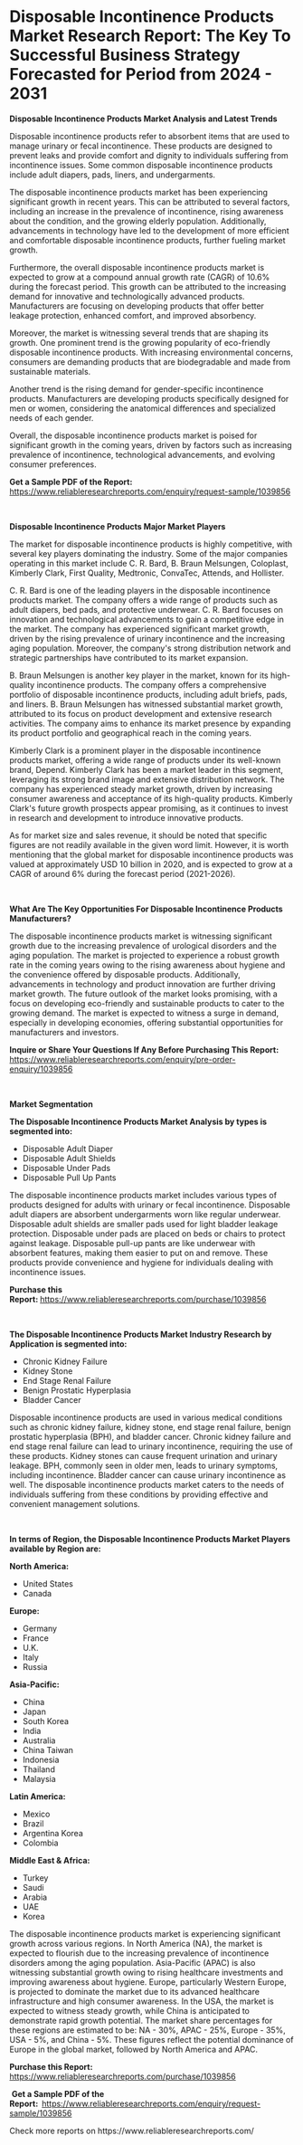 <p><h1>Disposable Incontinence Products Market Research Report: The Key To Successful Business Strategy Forecasted for Period from 2024 - 2031</h1></p><p><strong>Disposable Incontinence Products Market Analysis and Latest Trends</strong></p>
<p><p>Disposable incontinence products refer to absorbent items that are used to manage urinary or fecal incontinence. These products are designed to prevent leaks and provide comfort and dignity to individuals suffering from incontinence issues. Some common disposable incontinence products include adult diapers, pads, liners, and undergarments.</p><p>The disposable incontinence products market has been experiencing significant growth in recent years. This can be attributed to several factors, including an increase in the prevalence of incontinence, rising awareness about the condition, and the growing elderly population. Additionally, advancements in technology have led to the development of more efficient and comfortable disposable incontinence products, further fueling market growth.</p><p>Furthermore, the overall disposable incontinence products market is expected to grow at a compound annual growth rate (CAGR) of 10.6% during the forecast period. This growth can be attributed to the increasing demand for innovative and technologically advanced products. Manufacturers are focusing on developing products that offer better leakage protection, enhanced comfort, and improved absorbency.</p><p>Moreover, the market is witnessing several trends that are shaping its growth. One prominent trend is the growing popularity of eco-friendly disposable incontinence products. With increasing environmental concerns, consumers are demanding products that are biodegradable and made from sustainable materials.</p><p>Another trend is the rising demand for gender-specific incontinence products. Manufacturers are developing products specifically designed for men or women, considering the anatomical differences and specialized needs of each gender.</p><p>Overall, the disposable incontinence products market is poised for significant growth in the coming years, driven by factors such as increasing prevalence of incontinence, technological advancements, and evolving consumer preferences.</p></p>
<p><strong>Get a Sample PDF of the Report:&nbsp;</strong> <a href="https://www.reliableresearchreports.com/enquiry/request-sample/1039856">https://www.reliableresearchreports.com/enquiry/request-sample/1039856</a></p>
<p>&nbsp;</p>
<p><strong>Disposable Incontinence Products Major Market Players</strong></p>
<p><p>The market for disposable incontinence products is highly competitive, with several key players dominating the industry. Some of the major companies operating in this market include C. R. Bard, B. Braun Melsungen, Coloplast, Kimberly Clark, First Quality, Medtronic, ConvaTec, Attends, and Hollister. </p><p>C. R. Bard is one of the leading players in the disposable incontinence products market. The company offers a wide range of products such as adult diapers, bed pads, and protective underwear. C. R. Bard focuses on innovation and technological advancements to gain a competitive edge in the market. The company has experienced significant market growth, driven by the rising prevalence of urinary incontinence and the increasing aging population. Moreover, the company's strong distribution network and strategic partnerships have contributed to its market expansion. </p><p>B. Braun Melsungen is another key player in the market, known for its high-quality incontinence products. The company offers a comprehensive portfolio of disposable incontinence products, including adult briefs, pads, and liners. B. Braun Melsungen has witnessed substantial market growth, attributed to its focus on product development and extensive research activities. The company aims to enhance its market presence by expanding its product portfolio and geographical reach in the coming years. </p><p>Kimberly Clark is a prominent player in the disposable incontinence products market, offering a wide range of products under its well-known brand, Depend. Kimberly Clark has been a market leader in this segment, leveraging its strong brand image and extensive distribution network. The company has experienced steady market growth, driven by increasing consumer awareness and acceptance of its high-quality products. Kimberly Clark's future growth prospects appear promising, as it continues to invest in research and development to introduce innovative products.</p><p>As for market size and sales revenue, it should be noted that specific figures are not readily available in the given word limit. However, it is worth mentioning that the global market for disposable incontinence products was valued at approximately USD 10 billion in 2020, and is expected to grow at a CAGR of around 6% during the forecast period (2021-2026).</p></p>
<p>&nbsp;</p>
<p><strong>What Are The Key Opportunities For Disposable Incontinence Products Manufacturers?</strong></p>
<p><p>The disposable incontinence products market is witnessing significant growth due to the increasing prevalence of urological disorders and the aging population. The market is projected to experience a robust growth rate in the coming years owing to the rising awareness about hygiene and the convenience offered by disposable products. Additionally, advancements in technology and product innovation are further driving market growth. The future outlook of the market looks promising, with a focus on developing eco-friendly and sustainable products to cater to the growing demand. The market is expected to witness a surge in demand, especially in developing economies, offering substantial opportunities for manufacturers and investors.</p></p>
<p><strong>Inquire or Share Your Questions If Any Before Purchasing This Report:</strong> <a href="https://www.reliableresearchreports.com/enquiry/pre-order-enquiry/1039856">https://www.reliableresearchreports.com/enquiry/pre-order-enquiry/1039856</a></p>
<p>&nbsp;</p>
<p><strong>Market Segmentation</strong></p>
<p><strong>The Disposable Incontinence Products Market Analysis by types is segmented into:</strong></p>
<p><ul><li>Disposable Adult Diaper</li><li>Disposable Adult Shields</li><li>Disposable Under Pads</li><li>Disposable Pull Up Pants</li></ul></p>
<p><p>The disposable incontinence products market includes various types of products designed for adults with urinary or fecal incontinence. Disposable adult diapers are absorbent undergarments worn like regular underwear. Disposable adult shields are smaller pads used for light bladder leakage protection. Disposable under pads are placed on beds or chairs to protect against leakage. Disposable pull-up pants are like underwear with absorbent features, making them easier to put on and remove. These products provide convenience and hygiene for individuals dealing with incontinence issues.</p></p>
<p><strong>Purchase this Report:&nbsp;</strong><a href="https://www.reliableresearchreports.com/purchase/1039856">https://www.reliableresearchreports.com/purchase/1039856</a></p>
<p>&nbsp;</p>
<p><strong>The Disposable Incontinence Products Market Industry Research by Application is segmented into:</strong></p>
<p><ul><li>Chronic Kidney Failure</li><li>Kidney Stone</li><li>End Stage Renal Failure</li><li>Benign Prostatic Hyperplasia</li><li>Bladder Cancer</li></ul></p>
<p><p>Disposable incontinence products are used in various medical conditions such as chronic kidney failure, kidney stone, end stage renal failure, benign prostatic hyperplasia (BPH), and bladder cancer. Chronic kidney failure and end stage renal failure can lead to urinary incontinence, requiring the use of these products. Kidney stones can cause frequent urination and urinary leakage. BPH, commonly seen in older men, leads to urinary symptoms, including incontinence. Bladder cancer can cause urinary incontinence as well. The disposable incontinence products market caters to the needs of individuals suffering from these conditions by providing effective and convenient management solutions.</p></p>
<p>&nbsp;</p>
<p><strong>In terms of Region, the Disposable Incontinence Products Market Players available by Region are:</strong></p>
<p>
    <p> <strong> North America: </strong>
        <ul>
            <li>United States</li>
            <li>Canada</li>
        </ul>
        </p> 
    <p> <strong> Europe: </strong>
        <ul>
            <li>Germany</li>
            <li>France</li>
            <li>U.K.</li>
            <li>Italy</li>
            <li>Russia</li>
        </ul>
        </p> 
    <p> <strong> Asia-Pacific: </strong>
        <ul>
            <li>China</li>
            <li>Japan</li>
            <li>South Korea</li>
            <li>India</li>
            <li>Australia</li>
            <li>China Taiwan</li>
            <li>Indonesia</li>
            <li>Thailand</li>
            <li>Malaysia</li>
        </ul>
        </p> 
    <p> <strong> Latin America: </strong>
        <ul>
            <li>Mexico</li>
            <li>Brazil</li>
            <li>Argentina Korea</li>
            <li>Colombia</li>
        </ul>
        </p> 
    <p> <strong> Middle East & Africa: </strong>
        <ul>
            <li>Turkey</li>
            <li>Saudi</li>
            <li>Arabia</li>
            <li>UAE</li>
            <li>Korea</li>
        </ul>
    </p>
    </p>
<p><p>The disposable incontinence products market is experiencing significant growth across various regions. In North America (NA), the market is expected to flourish due to the increasing prevalence of incontinence disorders among the aging population. Asia-Pacific (APAC) is also witnessing substantial growth owing to rising healthcare investments and improving awareness about hygiene. Europe, particularly Western Europe, is projected to dominate the market due to its advanced healthcare infrastructure and high consumer awareness. In the USA, the market is expected to witness steady growth, while China is anticipated to demonstrate rapid growth potential. The market share percentages for these regions are estimated to be: NA - 30%, APAC - 25%, Europe - 35%, USA - 5%, and China - 5%. These figures reflect the potential dominance of Europe in the global market, followed by North America and APAC.</p></p>
<p><strong>Purchase this Report: </strong><a href="https://www.reliableresearchreports.com/purchase/1039856">https://www.reliableresearchreports.com/purchase/1039856</a></p>
<p>&nbsp;<strong>Get a Sample PDF of the Report:&nbsp;&nbsp;</strong><a href="https://www.reliableresearchreports.com/enquiry/request-sample/1039856">https://www.reliableresearchreports.com/enquiry/request-sample/1039856</a></p>
<p><strong></strong></p>
<p>Check more reports on https://www.reliableresearchreports.com/</p>